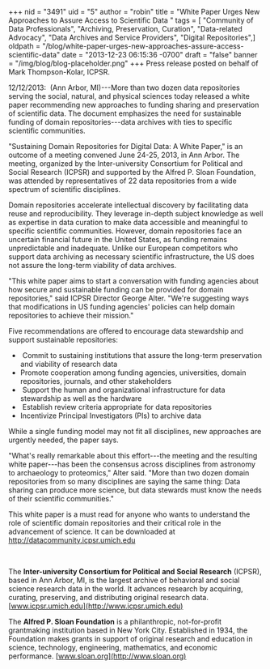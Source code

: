 +++
nid = "3491"
uid = "5"
author = "robin"
title = "White Paper Urges New Approaches to Assure Access to Scientific Data "
tags = [ "Community of Data Professionals", "Archiving, Preservation, Curation", "Data-related Advocacy", "Data Archives and Service Providers", "Digital Repositories",]
oldpath = "/blog/white-paper-urges-new-approaches-assure-access-scientific-data"
date = "2013-12-23 06:15:36 -0700"
draft = "false"
banner = "/img/blog/blog-placeholder.png"
+++
Press release posted on behalf of Mark Thompson-Kolar, ICPSR.

12/12/2013:  (Ann Arbor, MI)---More than two dozen data repositories
serving the social, natural, and physical sciences today released a
white paper recommending new approaches to funding sharing and
preservation of scientific data. The document emphasizes the need for
sustainable funding of domain repositories---data archives with ties to
specific scientific communities.

"Sustaining Domain Repositories for Digital Data: A White Paper," is an
outcome of a meeting convened June 24-25, 2013, in Ann Arbor. The
meeting, organized by the Inter-university Consortium for Political and
Social Research (ICPSR) and supported by the Alfred P. Sloan Foundation,
was attended by representatives of 22 data repositories from a wide
spectrum of scientific disciplines.

Domain repositories accelerate intellectual discovery by facilitating
data reuse and reproducibility. They leverage in-depth subject knowledge
as well as expertise in data curation to make data accessible and
meaningful to specific scientific communities. However, domain
repositories face an uncertain financial future in the United States, as
funding remains unpredictable and inadequate. Unlike our European
competitors who support data archiving as necessary scientific
infrastructure, the US does not assure the long-term viability of data
archives.

"This white paper aims to start a conversation with funding agencies
about how secure and sustainable funding can be provided for domain
repositories," said ICPSR Director George Alter. "We're suggesting ways
that modifications in US funding agencies' policies can help domain
repositories to achieve their mission."

Five recommendations are offered to encourage data stewardship and
support sustainable repositories: 

-    Commit to sustaining institutions that assure the long-term
    preservation and viability of research data
-   Promote cooperation among funding agencies, universities, domain
    repositories, journals, and other stakeholders 
-    Support the human and organizational infrastructure for data
    stewardship as well as the hardware
-    Establish review criteria appropriate for data repositories
-   Incentivize Principal Investigators (PIs) to archive data

While a single funding model may not fit all disciplines, new approaches
are urgently needed, the paper says.

"What's really remarkable about this effort---the meeting and the
resulting white paper---has been the consensus across disciplines from
astronomy to archaeology to proteomics," Alter said. "More than two
dozen domain repositories from so many disciplines are saying the same
thing: Data sharing can produce more science, but data stewards must
know the needs of their scientific communities."

This white paper is a must read for anyone who wants to understand the
role of scientific domain repositories and their critical role in the
advancement of science. It can be downloaded at
<http://datacommunity.icpsr.umich.edu>

 

The **Inter-university Consortium for Political and Social Research**
(ICPSR), based in Ann Arbor, MI, is the largest archive of behavioral
and social science research data in the world. It advances research by
acquiring, curating, preserving, and distributing original research
data. [www.icpsr.umich.edu](http://www.icpsr.umich.edu)

The **Alfred P. Sloan Foundation** is a philanthropic, not-for-profit
grantmaking institution based in New York City. Established in 1934, the
Foundation makes grants in support of original research and education in
science, technology, engineering, mathematics, and economic performance.
[www.sloan.org](http://www.sloan.org)

###
